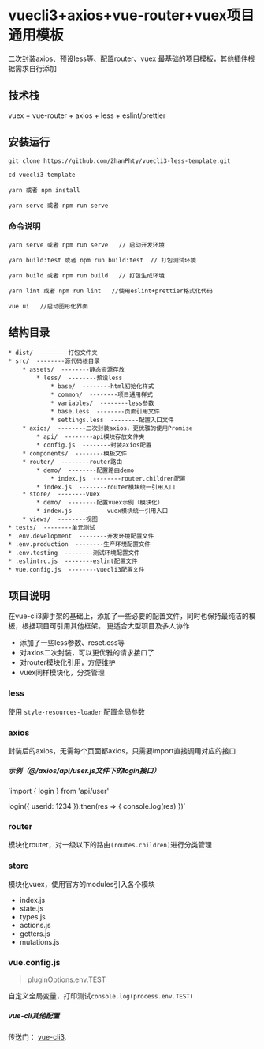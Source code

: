 # vuecli3+axios+vue-router+vuex项目通用模板
二次封装axios、预设less等、配置router、vuex
最基础的项目模板，其他插件根据需求自行添加

## 技术栈
vuex + vue-router + axios + less + eslint/prettier

## 安装运行
```
git clone https://github.com/ZhanPhty/vuecli3-less-template.git

cd vuecli3-template

yarn 或者 npm install

yarn serve 或者 npm run serve
```

### 命令说明
```
yarn serve 或者 npm run serve   // 启动开发环境

yarn build:test 或者 npm run build:test  // 打包测试环境

yarn build 或者 npm run build   // 打包生成环境

yarn lint 或者 npm run lint   //使用eslint+prettier格式化代码

vue ui   //启动图形化界面
```

## 结构目录

```* public/
* dist/  --------打包文件夹
* src/  --------源代码根目录
    * assets/  --------静态资源存放
        * less/  --------预设less
            * base/  --------html初始化样式
            * common/  --------项目通用样式
            * variables/  --------less参数
            * base.less  --------页面引用文件
            * settings.less  --------配置入口文件
    * axios/  --------二次封装axios，更优雅的使用Promise
        * api/  --------api模块存放文件夹
        * config.js  --------封装axios配置
    * components/  --------模板文件
    * router/  --------router路由
        * demo/  --------配置路由demo
            * index.js  --------router.children配置
        * index.js  --------router模块统一引用入口
    * store/  --------vuex
        * demo/  --------配置vuex示例（模块化）
        * index.js  --------vuex模块统一引用入口
    * views/  --------视图
* tests/  --------单元测试
* .env.development  --------开发环境配置文件
* .env.production  --------生产环境配置文件
* .env.testing  --------测试环境配置文件
* .eslintrc.js  --------eslint配置文件
* vue.config.js  --------vuecli3配置文件
```
## 项目说明
在vue-cli3脚手架的基础上，添加了一些必要的配置文件，同时也保持最纯洁的模板，根据项目可引用其他框架。
更适合大型项目及多人协作
* 添加了一些less参数、reset.css等
* 对axios二次封装，可以更优雅的请求接口了
* 对router模块化引用，方便维护
* vuex同样模块化，分类管理


### less
使用 `style-resources-loader` 配置全局参数


### axios
封装后的axios，无需每个页面都axios，只需要import直接调用对应的接口
##### 示例（@/axios/api/user.js文件下的login接口）
`import { login } from 'api/user'

login({
   userid: 1234
}).then(res => {
   console.log(res)
})`


### router
模块化router，对一级以下的路由`(routes.children)`进行分类管理


### store
模块化vuex，使用官方的modules引入各个模块
* index.js
* state.js
* types.js
* actions.js
* getters.js
* mutations.js


### vue.config.js
> pluginOptions.env.TEST

自定义全局变量，打印测试`console.log(process.env.TEST)`


##### vue-cli其他配置
传送门： [vue-cli3](https://cli.vuejs.org/zh/).
